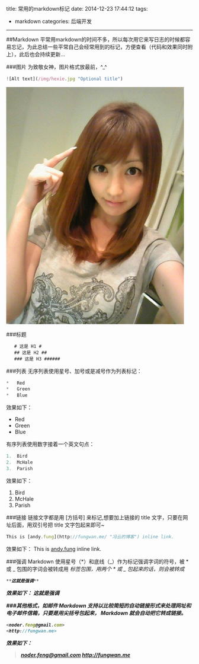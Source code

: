 title: 常用的markdown标记
date: 2014-12-23 17:44:12
tags:
- markdown
categories: 后端开发

---
##Markdown
平常用markdown的时间不多，所以每次用它来写日志的时候都容易忘记，为此总结一些平常自己会经常用到的标记，方便查看（代码和效果同时附上），此后也会持续更新...

###图片
为致敬女神，图片格式放最前，^_^
```javascript
![Alt text](/img/hexie.jpg "Optional title")
```
![](/img/songdaofeng.jpg "入门老师")
<!-- more -->
###标题

```javascript
   # 这是 H1 #
   ## 这是 H2 ##
   ### 这是 H3 ######
```
###列表
无序列表使用星号、加号或是减号作为列表标记：
```javascript
*   Red
*   Green
*   Blue
```
效果如下：
*   Red
*   Green
*   Blue

有序列表使用数字接着一个英文句点：
```javascript
1.  Bird
2.  McHale
3.  Parish
```
效果如下：
1.  Bird
2.  McHale
3.  Parish

###链接
链接文字都是用 [方括号] 来标记,想要加上链接的 title 文字，只要在网址后面，用双引号把 title 文字包起来即可~
```javascript
This is [andy.fung](http://fungwan.me/ "冯云的博客") inline link.
```
效果如下：
This is [andy.fung](http://fungwan.me/ "冯云的博客") inline link.

###强调
Markdown 使用星号（*）和底线（_）作为标记强调字词的符号，被 * 或 _ 包围的字词会被转成用 <em> 标签包围，用两个 * 或 _ 包起来的话，则会被转成 <strong>

```javascript
**这就是强调**
```
效果如下：
**这就是强调**

###其他格式，如邮件
Markdown 支持以比较简短的自动链接形式来处理网址和电子邮件信箱，只要是用尖括号包起来， Markdown 就会自动把它转成链接。

```javascript
<noder.feng@gmail.com>
<http://fungwan.me>
```
效果如下：
><noder.feng@gmail.com>
><http://fungwan.me>
